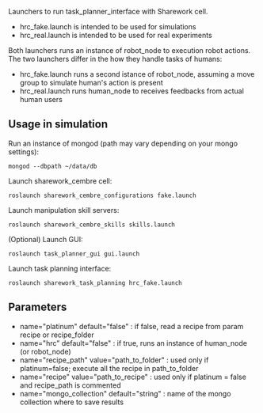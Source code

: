 Launchers to run task_planner_interface with Sharework cell.

- hrc_fake.launch is intended to be used for simulations
- hrc_real.launch is intended to be used for real experiments

Both launchers runs an instance of robot_node to execution robot actions. The two launchers differ in the how they handle tasks of humans:

- hrc_fake.launch runs a second istance of robot_node, assuming a move group to simulate human's action is present
- hrc_real.launch runs human_node to receives feedbacks from actual human users

## Usage in simulation

Run an instance of mongod (path may vary depending on your mongo settings):
```
mongod --dbpath ~/data/db

```
Launch sharework_cembre cell:
```
roslaunch sharework_cembre_configurations fake.launch
```
Launch manipulation skill servers:
```
roslaunch sharework_cembre_skills skills.launch
```

(Optional) Launch GUI:
```
roslaunch task_planner_gui gui.launch
```

Launch task planning interface:
```
roslaunch sharework_task_planning hrc_fake.launch
```

## Parameters

- name="platinum" default="false" : if false, read a recipe from param recipe or recipe_folder
- name="hrc" default="false" : if true, runs an instance of human_node (or robot_node)
- name="recipe_path" value="path_to_folder" : used only if platinum=false; execute all the recipe in path_to_folder
- name="recipe" value="path_to_recipe" : used only if platinum = false and recipe_path is commented
- name="mongo_collection" default="string" : name of the mongo collection where to save results
